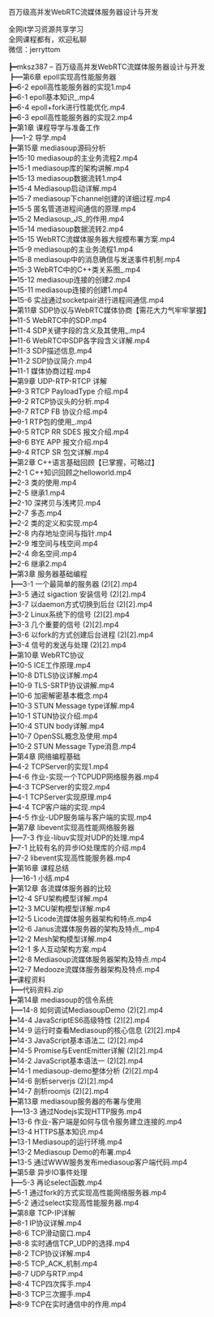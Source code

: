 百万级高并发WebRTC流媒体服务器设计与开发

全网it学习资源共享学习<br>全网课程都有，欢迎私聊<br>微信：jerryttom<br>

┣━mksz387 – 百万级高并发WebRTC流媒体服务器设计与开发<br> ┣━第6章 epoll实现高性能服务器<br> ┣━6-2 epoll高性能服务器的实现1.mp4<br> ┣━6-1 epoll基本知识_.mp4<br> ┣━6-4 epoll+fork进行性能优化.mp4<br> ┣━6-3 epoll高性能服务器的实现2.mp4<br> ┣━第1章 课程导学与准备工作<br> ┣━1-2 导学.mp4<br> ┣━第15章 mediasoup源码分析<br> ┣━15-10 mediasoup的主业务流程2.mp4<br> ┣━15-1 mediasoup库的架构讲解.mp4<br> ┣━15-13 mediasoup数据流转1.mp4<br> ┣━15-4 Mediasoup启动详解.mp4<br> ┣━15-7 mediasoup下channel创建的详细过程.mp4<br> ┣━15-5 匿名管道进程间通信的原理.mp4<br> ┣━15-2 Mediasoup_JS_的作用.mp4<br> ┣━15-14 mediasoup数据流转2.mp4<br> ┣━15-15 WebRTC流媒体服务器大规模布署方案.mp4<br> ┣━15-9 mediasoup的主业务流程1.mp4<br> ┣━15-8 mediasoup中的消息确信与发送事件机制.mp4<br> ┣━15-3 WebRTC中的C++类关系图_.mp4<br> ┣━15-12 mediasoup连接的创建2.mp4<br> ┣━15-11 mediasoup连接的创建1.mp4<br> ┣━15-6 实战通过socketpair进行进程间通信.mp4<br> ┣━第11章 SDP协议与WebRTC媒体协商【需花大力气牢牢掌握】<br> ┣━11-5 WebRTC中的SDP.mp4<br> ┣━11-4 SDP关键字段的含义及其使用_.mp4<br> ┣━11-6 WebRTC中SDP各字段含义详解.mp4<br> ┣━11-3 SDP描述信息.mp4<br> ┣━11-2 SDP协议简介.mp4<br> ┣━11-1 媒体协商过程.mp4<br> ┣━第9章 UDP-RTP-RTCP 详解<br> ┣━9-3 RTCP PayloadType 介绍.mp4<br> ┣━9-2 RTCP协议头的分析.mp4<br> ┣━9-7 RTCP FB 协议介绍.mp4<br> ┣━9-1 RTP包的使用_.mp4<br> ┣━9-5 RTCP RR SDES 报文介绍.mp4<br> ┣━9-6 BYE APP 报文介绍.mp4<br> ┣━9-4 RTCP SR 包文详解.mp4<br> ┣━第2章 C++语言基础回顾【已掌握，可略过】<br> ┣━2-1 C++知识回顾之helloworld.mp4<br> ┣━2-3 类的使用.mp4<br> ┣━2-5 继承1.mp4<br> ┣━2-10 深拷贝与浅拷贝.mp4<br> ┣━2-7 多态.mp4<br> ┣━2-2 类的定义和实现.mp4<br> ┣━2-8 内存地址空间与指针.mp4<br> ┣━2-9 堆空间与栈空间.mp4<br> ┣━2-4 命名空间.mp4<br> ┣━2-6 继承2.mp4<br> ┣━第3章 服务器基础编程<br> ┣━3-1 一个最简单的服务器 (2)[2].mp4<br> ┣━3-5 通过 sigaction 安装信号 (2)[2].mp4<br> ┣━3-7 以daemon方式切换到后台 (2)[2].mp4<br> ┣━3-2 Linux系统下的信号 (2)[2].mp4<br> ┣━3-3 几个重要的信号 (2)[2].mp4<br> ┣━3-6 以fork的方式创建后台进程 (2)[2].mp4<br> ┣━3-4 信号的发送与处理 (2)[2].mp4<br> ┣━第10章 WebRTC协议<br> ┣━10-5 ICE工作原理.mp4<br> ┣━10-8 DTLS协议详解.mp4<br> ┣━10-9 TLS-SRTP协议讲解.mp4<br> ┣━10-6 加密解密基本概念.mp4<br> ┣━10-3 STUN Message type详解.mp4<br> ┣━10-1 STUN协议介绍.mp4<br> ┣━10-4 STUN body详解.mp4<br> ┣━10-7 OpenSSL概念及使用.mp4<br> ┣━10-2 STUN Message Type消息.mp4<br> ┣━第4章 网络编程基础<br> ┣━4-2 TCPServer的实现1.mp4<br> ┣━4-6 作业-实现一个TCPUDP网络服务器.mp4<br> ┣━4-3 TCPServer的实现2.mp4<br> ┣━4-1 TCPServer实现原理.mp4<br> ┣━4-4 TCP客户端的实现.mp4<br> ┣━4-5 作业-UDP服务端与客户端的实现.mp4<br> ┣━第7章 libevent实现高性能网络服务器<br> ┣━7-3 作业-libuv实现对UDP的处理.mp4<br> ┣━7-1 比较有名的异步IO处理库的介绍.mp4<br> ┣━7-2 libevent实现高性能服务器.mp4<br> ┣━第16章 课程总结<br> ┣━16-1 小结.mp4<br> ┣━第12章 各流媒体服务器的比较<br> ┣━12-4 SFU架构模型详解.mp4<br> ┣━12-3 MCU架构模型详解.mp4<br> ┣━12-5 Licode流媒体服务器架构和特点.mp4<br> ┣━12-6 Janus流媒体服务器的架构及特点_.mp4<br> ┣━12-2 Mesh架构模型详解.mp4<br> ┣━12-1 多人互动架构方案.mp4<br> ┣━12-8 Mediasoup流媒体服务器架构及特点.mp4<br> ┣━12-7 Medooze流媒体服务器架构及特点.mp4<br> ┣━课程资料<br> ┣━代码资料.zip<br> ┣━第14章 mediasoup的信令系统<br> ┣━14-8 如何调试MediasoupDemo (2)[2].mp4<br> ┣━14-4 JavaScriptES6高级特性 (2)[2].mp4<br> ┣━14-9 运行时查看Mediasoup的核心信息 (2)[2].mp4<br> ┣━14-3 JavaScript基本语法二 (2)[2].mp4<br> ┣━14-5 Promise与EventEmitter详解 (2)[2].mp4<br> ┣━14-2 JavaScript基本语法一 (2)[2].mp4<br> ┣━14-1 mediasoup-demo整体分析 (2)[2].mp4<br> ┣━14-6 剖析serverjs (2)[2].mp4<br> ┣━14-7 剖析roomjs (2)[2].mp4<br> ┣━第13章 mediasoup服务器的布署与使用<br> ┣━13-3 通过Nodejs实现HTTP服务.mp4<br> ┣━13-6 作业-客户端是如何与信令服务建立连接的.mp4<br> ┣━13-4 HTTPS基本知识.mp4<br> ┣━13-1 Mediasoup的运行环境.mp4<br> ┣━13-2 Mediasoup Demo的布署.mp4<br> ┣━13-5 通过WWW服务发布mediasoup客户端代码.mp4<br> ┣━第5章 异步IO事件处理<br> ┣━5-3 再论select函数.mp4<br> ┣━5-1 通过fork的方式实现高性能网络服务器.mp4<br> ┣━5-2 通过select实现高性能服务器.mp4<br> ┣━第8章 TCP-IP详解<br> ┣━8-1 IP协议详解.mp4<br> ┣━8-6 TCP滑动窗口.mp4<br> ┣━8-8 实时通信TCP_UDP的选择.mp4<br> ┣━8-2 TCP协议详解.mp4<br> ┣━8-5 TCP_ACK_机制.mp4<br> ┣━8-7 UDP与RTP.mp4<br> ┣━8-4 TCP四次挥手.mp4<br> ┣━8-3 TCP三次握手.mp4<br> ┣━8-9 TCP在实时通信中的作用.mp4